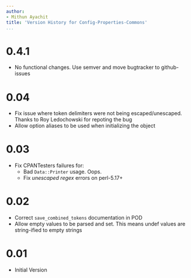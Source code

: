 ```yaml
---
author:
- Mithun Ayachit
title: 'Version History for Config-Properties-Commons'
...
```


# 0.4.1

-   No functional changes. Use semver and move bugtracker to
    github-issues

# 0.04

-   Fix issue where token delimiters were not being escaped/unescaped.
    Thanks to Roy Ledochowski for repoting the bug
-   Allow option aliases to be used when initializing the object

# 0.03

-   Fix CPANTesters failures for:
    -   Bad `Data::Printer` usage. Oops.
    -   Fix *unescaped regex* errors on perl-5.17+

# 0.02

-   Correct `save_combined_tokens` documentation in POD
-   Allow empty values to be parsed and set. This means undef values are
    string-ified to empty strings

# 0.01

-   Initial Version
